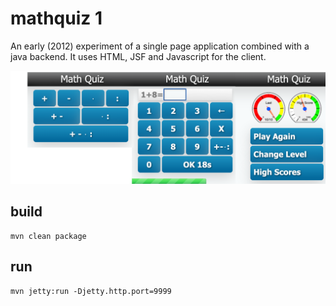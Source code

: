 # mathquiz 1

An early (2012) experiment of a single page application combined with a java
backend. It uses HTML, JSF and Javascript for the client.

![MathQuiz1 Game](doc/mathquiz1.png?raw=true "Screenshots")

## build
```
mvn clean package
```

## run
```
mvn jetty:run -Djetty.http.port=9999
```
